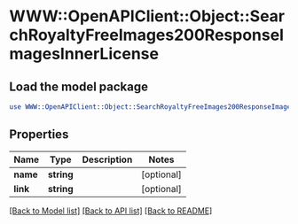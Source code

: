 # WWW::OpenAPIClient::Object::SearchRoyaltyFreeImages200ResponseImagesInnerLicense

## Load the model package
```perl
use WWW::OpenAPIClient::Object::SearchRoyaltyFreeImages200ResponseImagesInnerLicense;
```

## Properties
Name | Type | Description | Notes
------------ | ------------- | ------------- | -------------
**name** | **string** |  | [optional] 
**link** | **string** |  | [optional] 

[[Back to Model list]](../README.md#documentation-for-models) [[Back to API list]](../README.md#documentation-for-api-endpoints) [[Back to README]](../README.md)


